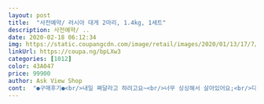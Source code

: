 ```yaml
---
layout: post 
title:  "사전예약/ 러시아 대게 2마리, 1.4kg, 1세트" 
description: 사전예약/ ..
date: 2020-02-18 06:12:34 
img: https://static.coupangcdn.com/image/retail/images/2020/01/13/17/7/529c9d29-cf11-4cea-af98-80091f3de55d.jpg 
linkUrl: https://coupa.ng/bpLXw3 
categories: [1012] 
color: 43A047 
price: 99900 
author: Ask View Shop 
cont:  "●구매후기●<br/>내일 쪄달라고 하려고요~<br/>너무 싱싱해서 살아있어요;<br/>다리 한개는 장해인지 누가 뜯어갔는지요?<br/>대게가 도착~<br/>맛과 신선도는 냉장로 살아서 와서 최고였어요<br/>살아있을 수 있다는 문구 보고 열었는데<br/>아이스팩 넣어 뚜껑 다시 덮어놨어요;<br/>저는 요리 못할것 같네요 ㅠ<br/>지금 너무늦은 시간이라 해먹을 수는 없지만.<br/>.<br/><br/>" 
---
```

